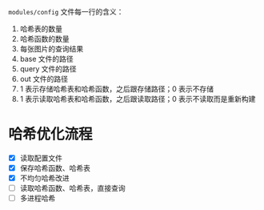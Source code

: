 `modules/config` 文件每一行的含义：

1. 哈希表的数量
2. 哈希函数的数量
3. 每张图片的查询结果
4. base 文件的路径
5. query 文件的路径
6. out 文件的路径
7. 1 表示存储哈希表和哈希函数，之后跟存储路径；0 表示不存储
8. 1 表示读取哈希表和哈希函数，之后跟读取路径；0 表示不读取而是重新构建

# 哈希优化流程

- [x] 读取配置文件
- [x] 保存哈希函数、哈希表
- [x] 不均匀哈希改进
- [ ] 读取哈希函数、哈希表，直接查询
- [ ] 多进程哈希
